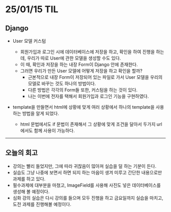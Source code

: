 # 25/01/15 TIL
## Django
  - User 모델 커스텀
    - 회원가입과 로그인 시에 데이터베이스에 저장을 하고, 확인을 하여 진행을 하는데, 우리가 따로 User에 관한 모델을 생성할 수도 있다.
    - 이 때, 확인과 저장을 하는 내장 Form이 Django 안에 존재한다.
    - 그러면 우리가 만든 User 모델에 어떻게 저장을 하고 확인을 할까?
      - 근본적으로 내장 Form이 저장되어 있는 파일로 가서 User 모델을 우리의 모델로 바꾸는 것도 하나의 방법이다.
      - 다른 방법은 각각의 Form들 또한, 커스텀을 하는 것이 있다.
      - 나는 이번에 전자를 택해서 회원가입과 로그인 기능을 구현하였다.

  - template을 만들면서 html에 상황에 맞게 여러 상황에서 하나의 template을 사용하는 방법을 알게 되었다.
    - html 문법에서도 if 문법이 존재해서 그 상황에 맞게 조건을 달아서 두가지 url에서도 함께 사용이 가능하다.

------
## 오늘의 회고
  - 강의는 빨리 들었지만, 그에 따라 귀찮음이 많아져 실습을 덜 하는 기분이 든다.
  - 실습도 그냥 나중에 보면서 하면 되지 하는 마음이 생겨 미루고 간단한 내용으로만 과제를 하고 있다.
  - 필수과제에 대부분을 마쳤고, ImageField를 사용해 사진도 넣은 데이터베이스를 생성해 볼 예정이다.
  - 심화 강의 실습은 다시 강의를 들으며 모두 진행을 하고 금요일까지 실습을 마치고, 도전 과제를 진행해볼 예정이다.